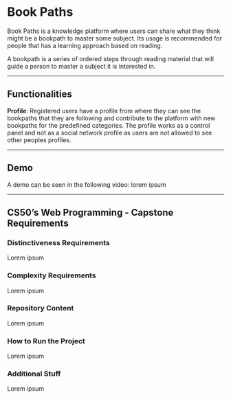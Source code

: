 # Book Paths

Book Paths is a knowledge platform where users can share what they think might be a bookpath to master some subject. Its usage is recommended for people that has a learning approach based on reading.

A bookpath is a series of ordered steps through reading material that will guide a person to master a subject it is interested in.

---
## Functionalities

**Profile**: Registered users have a profile from where they can see the bookpaths that they are following and contribute to the platform with new bookpaths for the predefined categories. The profile works as a control panel and not as a social network profile as users are not allowed to see other peoples profiles.

---
## Demo

A demo can be seen in the following video: lorem ipsum

---
## CS50’s Web Programming - Capstone Requirements

### Distinctiveness Requirements

Lorem ipsum

### Complexity Requirements

Lorem ipsum

### Repository Content

Lorem ipsum

### How to Run the Project

Lorem ipsum

### Additional Stuff

Lorem ipsum
